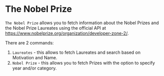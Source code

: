 # The Nobel Prize

`The Nobel Prize` allows you to fetch information about the Nobel Prizes and the Nobel Prize Laureates using the official API at https://www.nobelprize.org/organization/developer-zone-2/.

There are 2 commands:

1. `Laureates` - this allows to fetch Laureates and search based on Motivation and Name.
2. `Nobel Prize` - this allows you to fetch Prizes with the option to specify year and/or category.